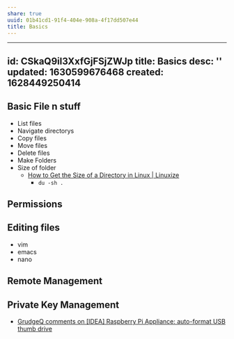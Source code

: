 ```yaml
---
share: true
uuid: 01b41cd1-91f4-404e-908a-4f17dd507e44
title: Basics
---
```

---
id: CSkaQ9il3XxfGjFSjZWJp
title: Basics
desc: ''
updated: 1630599676468
created: 1628449250414
---

## Basic File n stuff

*   List files
*   Navigate directorys
*   Copy files
*   Move files
*   Delete files
*   Make Folders
* Size of folder
  * [How to Get the Size of a Directory in Linux | Linuxize](https://linuxize.com/post/how-get-size-of-file-directory-linux/)
    * `du -sh .`

## Permissions

## Editing files

*   vim
*   emacs
*   nano

## Remote Management

## Private Key Management

* [GrudgeQ comments on \[IDEA\] Raspberry Pi Appliance: auto-format USB thumb drive](https://old.reddit.com/r/raspberry_pi/comments/4w5p53/idea_raspberry_pi_appliance_autoformat_usb_thumb/d64wynv/)
